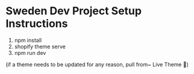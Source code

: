# Sweden Dev Project Setup Instructions

1. npm install
2. shopify theme serve
3. npm run dev

(if a theme needs to be updated for any reason, pull from~ Live Theme 🌈)
